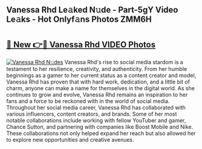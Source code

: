 ## Vanessa Rhd Le𝚊ked N𝚞de - Part-5gY Video Le𝚊ks - Hot Onlyf𝚊ns Photos ZMM6H

# <h2><a href="http://ab27665.deff.icu/?id=Vanessa+Rhd">🔗 New 👉🔴 Vanessa Rhd VIDEO Photos</a></h2>

[![Vanessa Rhd N𝚞des](https://i.imgur.com/rIISA9y.gif)](http://ab27665.deff.icu/?id=Vanessa+Rhd)
Vanessa Rhd's rise to social media stardom is a testament to her resilience, creativity, and authenticity. From her humble beginnings as a gamer to her current status as a content creator and model, Vanessa Rhd has proven that with hard work, dedication, and a little bit of charm, anyone can make a name for themselves in the digital world. As she continues to grow and evolve, Vanessa Rhd remains an inspiration to her fans and a force to be reckoned with in the world of social media. Throughout her social media career, Vanessa Rhd has collaborated with various influencers, content creators, and brands. Some of her most notable collaborations include working with fellow YouTuber and gamer, Chance Sutton, and partnering with companies like Boost Mobile and Nike. These collaborations not only helped expand her reach but also allowed her to explore new opportunities and creative avenues.

